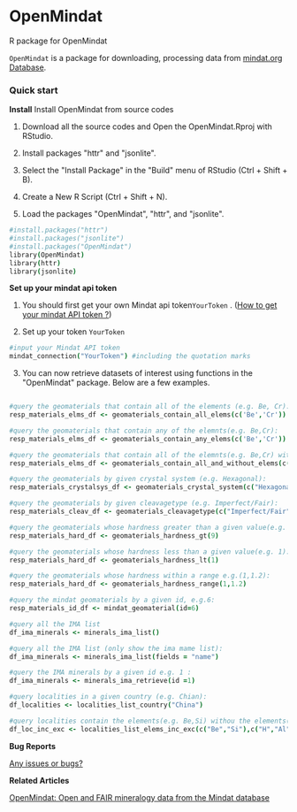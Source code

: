 # OpenMindat
R package for OpenMindat

`OpenMindat` is a package for downloading, processing data from [mindat.org Database](https://www.mindat.org/).

### Quick start

**Install**
Install OpenMindat from source codes

1. Download all the source codes and Open the OpenMindat.Rproj with RStudio.

2. Install packages "httr" and "jsonlite". 

3. Select the "Install Package" in the "Build" menu of RStudio (Ctrl + Shift + B). 

4. Create a New R Script (Ctrl + Shift + N).

5. Load the packages "OpenMindat", "httr", and "jsonlite". 

```coffee
#install.packages("httr")
#install.packages("jsonlite")
#install.packages("OpenMindat")
library(OpenMindat)
library(httr)
library(jsonlite)
```

**Set up your mindat api token**
1. You should first get your own Mindat api token`YourToken` . ([How to get your mindat API token ?](https://www.mindat.org/a/how_to_get_my_mindat_api_key))

2. Set up your token `YourToken`

```coffee
#input your Mindat API token
mindat_connection("YourToken") #including the quotation marks
```

3. You can now retrieve datasets of interest using functions in the "OpenMindat" package. Below are a few examples.

```coffee

#query the geomaterials that contain all of the elements (e.g. Be, Cr):
resp_materials_elms_df <- geomaterials_contain_all_elems(c('Be','Cr'))

#query the geomaterials that contain any of the elemnts(e.g. Be,Cr):
resp_materials_elms_df <- geomaterials_contain_any_elems(c('Be','Cr'))

#query the geomaterials that contain all of the elemnts(e.g. Be,Cr) without the element (e.g. H):
resp_materials_elms_df <- geomaterials_contain_all_and_without_elems(c('Be','Cr'),c('H'))

#query the geomaterials by given crystal system (e.g. Hexagonal):
resp_materials_crystalsys_df <- geomaterials_crystal_system(c("Hexagonal"))

#query the geomaterials by given cleavagetype (e.g. Imperfect/Fair):
resp_materials_cleav_df <- geomaterials_cleavagetype(c("Imperfect/Fair"))

#query the geomaterials whose hardness greater than a given value(e.g. 9):
resp_materials_hard_df <- geomaterials_hardness_gt(9)

#query the geomaterials whose hardness less than a given value(e.g. 1):
resp_materials_hard_df <- geomaterials_hardness_lt(1)

#query the geomaterials whose hardness within a range e.g.(1,1.2):
resp_materials_hard_df <- geomaterials_hardness_range(1,1.2)

#query the mindat geomaterials by a given id, e.g.6: 
resp_materials_id_df <- mindat_geomaterial(id=6)

#query all the IMA list
df_ima_minerals <- minerals_ima_list()

#query all the IMA list (only show the ima mame list):
df_ima_minerals <- minerals_ima_list(fields = "name")

#query the IMA minerals by a given id e.g. 1 :
df_ima_minerals <- minerals_ima_retrieve(id =1)

#query localities in a given country (e.g. Chian):
df_localities <- localities_list_country("China")

#query localities contain the elements(e.g. Be,Si) withou the elements(e.g. H,Al) :
df_loc_inc_exc <- localities_list_elems_inc_exc(c("Be","Si"),c("H","Al"))

```

**Bug Reports**

[Any issues or bugs?](https://github.com/quexiang/OpenMindat/issues )

**Related Articles**

[OpenMindat: Open and FAIR mineralogy data from the Mindat database](https://doi.org/10.1002/gdj3.204)
